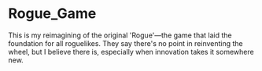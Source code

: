 # Rogue_Game
This is my reimagining of the original 'Rogue'—the game that laid the foundation for all roguelikes. They say there's no point in reinventing the wheel, but I believe there is, especially when innovation takes it somewhere new.
